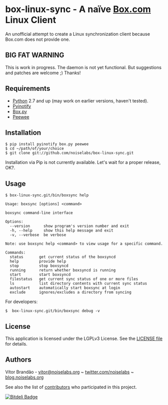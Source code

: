 box-linux-sync - A naïve [Box.com](http://box.com/) Linux Client
================================================================

An unofficial attempt to create a Linux synchronization client because Box.com does not provide one.

BIG FAT WARNING
---------------

This is work in progress. The daemon is not yet functional. But suggestions and patches are welcome ;) Thanks!

Requirements
------------

* [Python](http://www.python.org/download/releases/) 2.7 and up (may work on earlier versions, haven't tested).
* [Pyinotify](https://github.com/seb-m/pyinotify)
* [Box.py](https://github.com/sookasa/box.py)
* [Peewee](https://github.com/coleifer/peewee)

Installation
------------

    $ pip install pyinotify box.py peewee
    $ cd ~/path/of/your/choice
    $ git clone git://github.com/noiselabs/box-linux-sync.git

Installation via Pip is not currently available. Let's wait for a proper release, OK?.

Usage
-----

    $ box-linux-sync.git/bin/boxsync help

    Usage: boxsync [options] <command>

    boxsync command-line interface

    Options:
      --version      show program's version number and exit
      -h, --help     show this help message and exit
      -v, --verbose  be verbose

    Note: use boxsync help <command> to view usage for a specific command.

    Commands:
      status       get current status of the boxsyncd
      help         provide help
      stop         stop boxsyncd
      running      return whether boxsyncd is running
      start        start boxsyncd
      filestatus   get current sync status of one or more files
      ls           list directory contents with current sync status
      autostart    automatically start boxsync at login
      exclude      ignores/excludes a directory from syncing

For developers:

    $  box-linux-sync.git/bin/boxsync debug -v

License
-------

This application is licensed under the LGPLv3 License. See the [LICENSE file](https://github.com/noiselabs/box-linux-sync/blob/daemon/LICENSE) for details.

Authors
-------

Vítor Brandão - <vitor@noiselabs.org> ~ [twitter.com/noiselabs](http://twitter.com/noiselabs) ~ [blog.noiselabs.org](http://blog.noiselabs.org)

See also the list of [contributors](https://github.com/noiselabs/box-linux-sync/contributors) who participated in this project.


[![Bitdeli Badge](https://d2weczhvl823v0.cloudfront.net/noiselabs/box-linux-sync/trend.png)](https://bitdeli.com/free "Bitdeli Badge")

